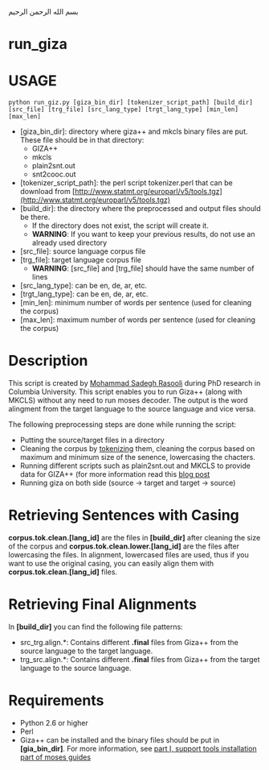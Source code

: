 بسم الله الرحمن الرحیم

run_giza
========


# USAGE
```
python run_giz.py [giza_bin_dir] [tokenizer_script_path] [build_dir] [src_file] [trg_file] [src_lang_type] [trgt_lang_type] [min_len] [max_len]
```
* [giza_bin_dir]: directory where giza++ and mkcls binary files are put. These file should be in that directory:
	* GIZA++
	* mkcls  
	* plain2snt.out  
	* snt2cooc.out
* [tokenizer_script_path]: the perl script tokenizer.perl that can be download from [http://www.statmt.org/europarl/v5/tools.tgz](http://www.statmt.org/europarl/v5/tools.tgz)
*  [build_dir]: the directory where the preprocessed and output files should be there. 
    * If the directory does not exist, the script will create it.
	* __WARNING__: If you want to keep your previous results, do not use an already used directory 
* [src_file]: source language corpus file
* [trg_file]: target language corpus file
	* __WARNING__: [src_file] and [trg_file] should have the same number of lines
* [src_lang_type]: can be en, de, ar, etc.
* [trgt_lang_type]: can be en, de, ar, etc.
* [min_len]: minimum number of words per sentence (used for cleaning the corpus)
* [max_len]: maximum number of words per sentence (used for cleaning the corpus)



# Description
This script is created by [Mohammad Sadegh Rasooli](cs.columbia.edu/~rasooli) during PhD research in Columbia University. This script enables you to run Giza++ (along with MKCLS) without any need to run moses decoder. The output is the word alingment from the target language to the source language and vice versa. 

The following preprocessing steps are done while running the script:
* Putting the source/target files in a directory
* Cleaning the corpus by [tokenizing](http://www.statmt.org/europarl/v5/tools.tgz) them, cleaning the corpus based on maximum and minimum size of the senence, lowercasing the chacters.
* Running different scripts such as plain2snt.out and MKCLS to provide data for GIZA++ (for more information read this [blog post](http://andreeaaussi.wordpress.com/2013/03/04/how-to-do-word-alignment-with-giza-from-parallel-corpora/)
* Running giza on both side (source -> target and target -> source)

# Retrieving Sentences with Casing
__corpus.tok.clean.[lang_id]__ are the files in __[build_dir]__ after cleaning the size of the corpus and __corpus.tok.clean.lower.[lang_id]__ are the files after lowercasing the files. In alignment, lowercased files are used, thus if you want to use the original casing, you can easily align them with __corpus.tok.clean.[lang_id]__ files.

# Retrieving Final Alignments
In __[build_dir]__ you can find the following file patterns:

* src_trg.align.*: Contains different __.final__ files from Giza++ from the source language to the target language.
* trg_src.align.*: Contains different __.final__ files from Giza++ from the target language to the source language.


# Requirements
* Python 2.6 or higher
* Perl
* Giza++ can be installed and the binary files should be put in __[gia_bin_dir]__. For more information, see [part I, support tools installation part of moses guides](http://www.statmt.org/moses_steps.html)